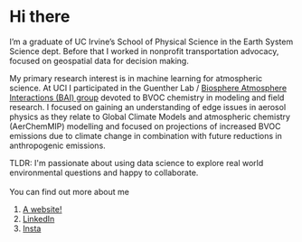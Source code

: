 # Hi there

I’m a graduate of UC Irvine’s School of Physical Science in the Earth System Science dept.  Before that I worked in nonprofit transportation advocacy, focused on geospatial data for decision making.

My primary research interest is in machine learning for atmospheric science. At UCI I participated in the Guenther Lab / 
<a href="https://bai.ess.uci.edu/">Biosphere Atmosphere Interactions (BAI) group</a>
 devoted to BVOC chemistry in modeling and field research.  I focused on gaining an understanding of edge issues in aerosol physics as they relate to Global Climate Models and atmospheric chemistry (AerChemMIP) modelling and focused on projections of increased BVOC emissions due to climate change in combination with future reductions in anthropogenic emissions.

TLDR: I'm passionate about using data science to explore real world environmental questions and happy to collaborate. 
<br>
<br>You can find out more about me
 <ol>
  <li><a href="http://www.nonavarnado.com//">A website!</a></li>
  <li><a href="https://www.linkedin.com/in/nona-varnado-0151064//">LinkedIn</a></li>
  <li><a href="https://www.instagram.com/nonavarnado/">Insta</a></li>
</ol> 


